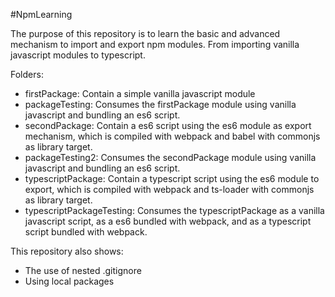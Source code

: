 #NpmLearning

The purpose of this repository is to learn the basic and advanced mechanism to
import and export npm modules. From importing vanilla javascript modules to
typescript.

Folders:
* firstPackage: Contain a simple vanilla javascript module
* packageTesting: Consumes the firstPackage module using vanilla javascript and
    bundling an es6 script.
* secondPackage: Contain a es6 script using the es6 module as export mechanism,
    which is compiled with webpack and babel with commonjs as library target.
* packageTesting2: Consumes the secondPackage module using vanilla javascript 
    and bundling an es6 script.
* typescriptPackage: Contain a typescript script using the es6 module to export,
    which is compiled with webpack and ts-loader with commonjs as library target.
* typescriptPackageTesting: Consumes the typescriptPackage as a vanilla
    javascript script, as a es6 bundled with webpack, and as a typescript script
    bundled with webpack.
    
This repository also shows:
* The use of nested .gitignore
* Using local packages